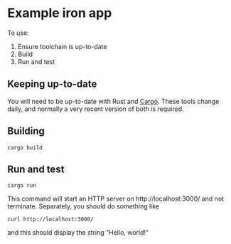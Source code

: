 Example iron app
================

To use:

1. Ensure toolchain is up-to-date
2. Build
3. Run and test

Keeping up-to-date
------------------

You will need to be up-to-date with Rust and [Cargo](http://crates.io). 
These tools change daily, and normally a very recent version of both is 
required. 

Building
--------

    cargo build

Run and test
------------

    cargo run

This command will start an HTTP server on http://localhost:3000/ and not
terminate. Separately, you should do something like

    curl http://localhost:3000/

and this should display the string "Hello, world!"
